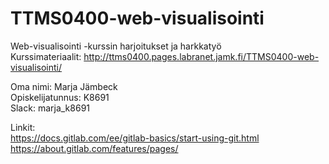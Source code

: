 # TTMS0400-web-visualisointi

Web-visualisointi -kurssin harjoitukset ja harkkatyö  
Kurssimateriaalit: http://ttms0400.pages.labranet.jamk.fi/TTMS0400-web-visualisointi/  


Oma nimi: Marja Jämbeck  
Opiskelijatunnus: K8691  
Slack: marja_k8691  


Linkit:  
https://docs.gitlab.com/ee/gitlab-basics/start-using-git.html  
https://about.gitlab.com/features/pages/  